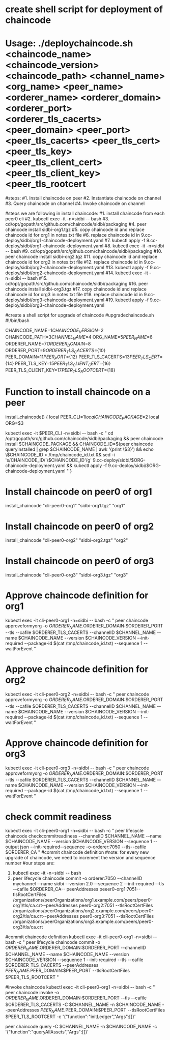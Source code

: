 # create shell script for deployment of chaincode
# Usage: ./deploychaincode.sh <chaincode_name> <chaincode_version> <chaincode_path> <channel_name> <org_name> <peer_name> <orderer_name> <orderer_domain> <orderer_port> <orderer_tls_cacerts> <peer_domain> <peer_port> <peer_tls_cacerts> <peer_tls_cert> <peer_tls_key> <peer_tls_client_cert> <peer_tls_client_key> <peer_tls_rootcert

#steps:
#1. Install chaincode on peer
#2. Instantiate chaincode on channel
#3. Query chaincode on channel
#4. Invoke chaincode on channel

#steps we are following in install chaincode:
#1. install chaincode from each peer0 cli
#2. kubectl exec -it<cli-peer0-org1> -n=sidbi -- bash
#3. cd/opt/gopath/src/github.com/chaincode/sidbi/packaging
#4. peer chaincode install sidbi-org1.tgz
#5. copy chaincode id and replace chaincode id for org1 in notes.txt file
#6. replace chaincode id in 9.cc-deploy/sidbi/org1-chaincode-deployment.yaml
#7. kubectl apply -f 9.cc-deploy/sidbi/org1-chaincode-deployment.yaml
#8. kubectl exec -it<cli-peer0-org2> -n=sidbi -- bash
#9. cd/opt/gopath/src/github.com/chaincode/sidbi/packaging
#10. peer chaincode install sidbi-org2.tgz
#11. copy chaincode id and replace chaincode id for org2 in notes.txt file
#12. replace chaincode id in 9.cc-deploy/sidbi/org2-chaincode-deployment.yaml
#13. kubectl apply -f 9.cc-deploy/sidbi/org2-chaincode-deployment.yaml
#14. kubectl exec -it<cli-peer0-org3> -n=sidbi -- bash
#15. cd/opt/gopath/src/github.com/chaincode/sidbi/packaging
#16. peer chaincode install sidbi-org3.tgz
#17. copy chaincode id and replace chaincode id for org3 in notes.txt file
#18. replace chaincode id in 9.cc-deploy/sidbi/org3-chaincode-deployment.yaml
#19. kubectl apply -f 9.cc-deploy/sidbi/org3-chaincode-deployment.yaml

#create a shell script for upgrade of chaincode
#upgradechaincode.sh
#!/bin/bash

CHAINCODE_NAME=$1
CHAINCODE_VERSION=$2
CHAINCODE_PATH=$3
CHANNEL_NAME=$4
ORG_NAME=$5
PEER_NAME=$6
ORDERER_NAME=$7
ORDERER_DOMAIN=$8
ORDERER_PORT=$9
ORDERER_TLS_CACERTS=${10}
PEER_DOMAIN=${11}
PEER_PORT=${12}
PEER_TLS_CACERTS=${13}
PEER_TLS_CERT=${14}
PEER_TLS_KEY=${15}
PEER_TLS_CLIENT_CERT=${16}
PEER_TLS_CLIENT_KEY=${17}
PEER_TLS_ROOTCERT=${18}

# Function to install chaincode on a peer
install_chaincode() {
  local PEER_CLI=$1
  local CHAINCODE_PACKAGE=$2
  local ORG=$3

  kubectl exec -it $PEER_CLI -n=sidbi -- bash -c "
    cd /opt/gopath/src/github.com/chaincode/sidbi/packaging &&
    peer chaincode install $CHAINCODE_PACKAGE &&
    CHAINCODE_ID=\$(peer chaincode queryinstalled | grep $CHAINCODE_NAME | awk '{print \$3}') &&
    echo \$CHAINCODE_ID > /tmp/chaincode_id.txt &&
    sed -i 's/CHAINCODE_ID/'\$CHAINCODE_ID'/g' 9.cc-deploy/sidbi/$ORG-chaincode-deployment.yaml &&
    kubectl apply -f 9.cc-deploy/sidbi/$ORG-chaincode-deployment.yaml
  "
}

# Install chaincode on peer0 of org1
install_chaincode "cli-peer0-org1" "sidbi-org1.tgz" "org1"

# Install chaincode on peer0 of org2
install_chaincode "cli-peer0-org2" "sidbi-org2.tgz" "org2"

# Install chaincode on peer0 of org3
install_chaincode "cli-peer0-org3" "sidbi-org3.tgz" "org3"

# Approve chaincode definition for org1
kubectl exec -it cli-peer0-org1 -n=sidbi -- bash -c "
  peer chaincode approveformyorg -o $ORDERER_NAME.$ORDERER_DOMAIN:$ORDERER_PORT --tls --cafile $ORDERER_TLS_CACERTS --channelID $CHANNEL_NAME --name $CHAINCODE_NAME --version $CHAINCODE_VERSION --init-required --package-id \$(cat /tmp/chaincode_id.txt) --sequence 1 --waitForEvent
"

# Approve chaincode definition for org2
kubectl exec -it cli-peer0-org2 -n=sidbi -- bash -c "
  peer chaincode approveformyorg -o $ORDERER_NAME.$ORDERER_DOMAIN:$ORDERER_PORT --tls --cafile $ORDERER_TLS_CACERTS --channelID $CHANNEL_NAME --name $CHAINCODE_NAME --version $CHAINCODE_VERSION --init-required --package-id \$(cat /tmp/chaincode_id.txt) --sequence 1 --waitForEvent
"

# Approve chaincode definition for org3
kubectl exec -it cli-peer0-org3 -n=sidbi -- bash -c "
  peer chaincode approveformyorg -o $ORDERER_NAME.$ORDERER_DOMAIN:$ORDERER_PORT --tls --cafile $ORDERER_TLS_CACERTS --channelID $CHANNEL_NAME --name $CHAINCODE_NAME --version $CHAINCODE_VERSION --init-required --package-id \$(cat /tmp/chaincode_id.txt) --sequence 1 --waitForEvent
"

# check commit readiness
kubectl exec -it cli-peer0-org1 -n=sidbi -- bash -c "
  peer lifecycle chaincode checkcommitreadiness --channelID $CHANNEL_NAME --name $CHAINCODE_NAME --version $CHAINCODE_VERSION --sequence 1 --output json --init-required--sequence -o-orderer:7050 --tls--cafile $ORDERER_CA
"
#commit chaincode definition
#note: for every new upgrade of chaincode, we need to increment the version and sequence number
#our steps are:
1. kubectl exec -it <cli-peer0-org1> -n=sidbi -- bash
2. peer lifecycle chaincode commit -o orderer:7050 --channelID mychannel --name sidbi --version 2.0 --sequence 2 --init-required --tls --cafile $ORDERER_CA-- peerAddresses peeer0-org1:7051--tlsRootCertFiles /organizations/peerOrganizations/org1.example.com/peers/peer0-org1/tls/ca.crt--peerAddresses peer0-org2:7051 --tlsRootCertFiles /organizations/peerOrganizations/org2.example.com/peers/peer0-org2/tls/ca.crt--peerAddresses peer0-org3:7051 --tlsRootCertFiles /organizations/peerOrganizations/org3.example.com/peers/peer0-org3/tls/ca.crt

#commit chaincode definition
kubectl exec -it cli-peer0-org1 -n=sidbi -- bash -c "
  peer lifecycle chaincode commit -o $ORDERER_NAME.$ORDERER_DOMAIN:$ORDERER_PORT --channelID $CHANNEL_NAME --name $CHAINCODE_NAME --version $CHAINCODE_VERSION --sequence 1 --init-required --tls --cafile $ORDERER_TLS_CACERTS --peerAddresses $PEER_NAME.$PEER_DOMAIN:$PEER_PORT --tlsRootCertFiles $PEER_TLS_ROOTCERT
"

#invoke chaincode
kubectl exec -it cli-peer0-org1 -n=sidbi -- bash -c "
  peer chaincode invoke -o $ORDERER_NAME.$ORDERER_DOMAIN:$ORDERER_PORT --tls --cafile $ORDERER_TLS_CACERTS -C $CHANNEL_NAME -n $CHAINCODE_NAME --peerAddresses $PEER_NAME.$PEER_DOMAIN:$PEER_PORT --tlsRootCertFiles $PEER_TLS_ROOTCERT -c '{\"function\":\"initLedger\",\"Args\":[]}'

 peer chaincode query -C $CHANNEL_NAME -n $CHAINCODE_NAME -c '{\"function\":\"queryAllAssets\",\"Args\":[]}'
